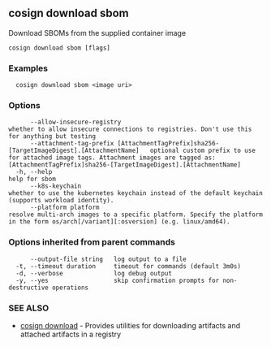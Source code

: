 ## cosign download sbom

Download SBOMs from the supplied container image

```
cosign download sbom [flags]
```

### Examples

```
  cosign download sbom <image uri>
```

### Options

```
      --allow-insecure-registry                                                                  whether to allow insecure connections to registries. Don't use this for anything but testing
      --attachment-tag-prefix [AttachmentTagPrefix]sha256-[TargetImageDigest].[AttachmentName]   optional custom prefix to use for attached image tags. Attachment images are tagged as: [AttachmentTagPrefix]sha256-[TargetImageDigest].[AttachmentName]
  -h, --help                                                                                     help for sbom
      --k8s-keychain                                                                             whether to use the kubernetes keychain instead of the default keychain (supports workload identity).
      --platform platform                                                                        resolve multi-arch images to a specific platform. Specify the platform in the form os/arch[/variant][:osversion] (e.g. linux/amd64).
```

### Options inherited from parent commands

```
      --output-file string   log output to a file
  -t, --timeout duration     timeout for commands (default 3m0s)
  -d, --verbose              log debug output
  -y, --yes                  skip confirmation prompts for non-destructive operations
```

### SEE ALSO

* [cosign download](cosign_download.md)	 - Provides utilities for downloading artifacts and attached artifacts in a registry

